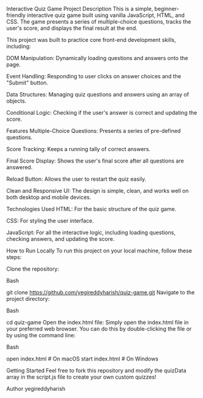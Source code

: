 Interactive Quiz Game
Project Description
This is a simple, beginner-friendly interactive quiz game built using vanilla JavaScript, HTML, and CSS. The game presents a series of multiple-choice questions, tracks the user's score, and displays the final result at the end.

This project was built to practice core front-end development skills, including:

DOM Manipulation: Dynamically loading questions and answers onto the page.

Event Handling: Responding to user clicks on answer choices and the "Submit" button.

Data Structures: Managing quiz questions and answers using an array of objects.

Conditional Logic: Checking if the user's answer is correct and updating the score.

Features
Multiple-Choice Questions: Presents a series of pre-defined questions.

Score Tracking: Keeps a running tally of correct answers.

Final Score Display: Shows the user's final score after all questions are answered.

Reload Button: Allows the user to restart the quiz easily.

Clean and Responsive UI: The design is simple, clean, and works well on both desktop and mobile devices.

Technologies Used
HTML: For the basic structure of the quiz game.

CSS: For styling the user interface.

JavaScript: For all the interactive logic, including loading questions, checking answers, and updating the score.

How to Run Locally
To run this project on your local machine, follow these steps:

Clone the repository:

Bash

git clone https://github.com/yegireddyharish/quiz-game.git
Navigate to the project directory:

Bash

cd quiz-game
Open the index.html file:
Simply open the index.html file in your preferred web browser. You can do this by double-clicking the file or by using the command line:

Bash

open index.html # On macOS
start index.html # On Windows

Getting Started
Feel free to fork this repository and modify the quizData array in the script.js file to create your own custom quizzes!

Author
yegireddyharish
